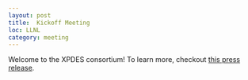 ```yaml
---
layout: post
title:  Kickoff Meeting
loc: LLNL
category: meeting
---
```


Welcome to the XPDES consortium!
To learn more, checkout [this press release](http://computation.llnl.gov/newsroom/visualizing-complex-networks-planetary-scale).
